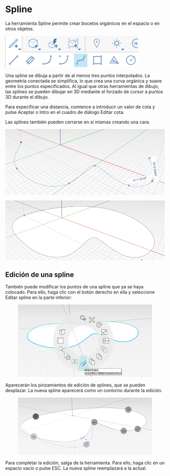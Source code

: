 # Spline 

La herramienta Spline permite crear bocetos orgánicos en el espacio o en otros objetos.

![](../.gitbook/assets/spline.png)

Una spline se dibuja a partir de al menos tres puntos interpolados. La geometría conectada se simplifica, lo que crea una curva orgánica y suave entre los puntos especificados. Al igual que otras herramientas de dibujo, las splines se pueden dibujar en 3D mediante el forzado de cursor a puntos 3D durante el dibujo.

Para especificar una distancia, comience a introducir un valor de cota y pulse Aceptar o Intro en el cuadro de diálogo Editar cota.

Las splines también pueden cerrarse en sí mismas creando una cara.

![](../.gitbook/assets/spline2.png)

![](../.gitbook/assets/spline3.png)

## Edición de una spline

También puede modificar los puntos de una spline que ya se haya colocado. Para ello, haga clic con el botón derecho en ella y seleccione Editar spline en la parte inferior:

<figure><img src="../.gitbook/assets/image (8).png" alt=""><figcaption></figcaption></figure>

Aparecerán los pinzamientos de edición de splines, que se pueden desplazar. La nueva spline aparecerá como un contorno durante la edición.

<figure><img src="../.gitbook/assets/image (5).png" alt=""><figcaption></figcaption></figure>

Para completar la edición, salga de la herramienta. Para ello, haga clic en un espacio vacío o pulse ESC. La nueva spline reemplazará a la actual.

